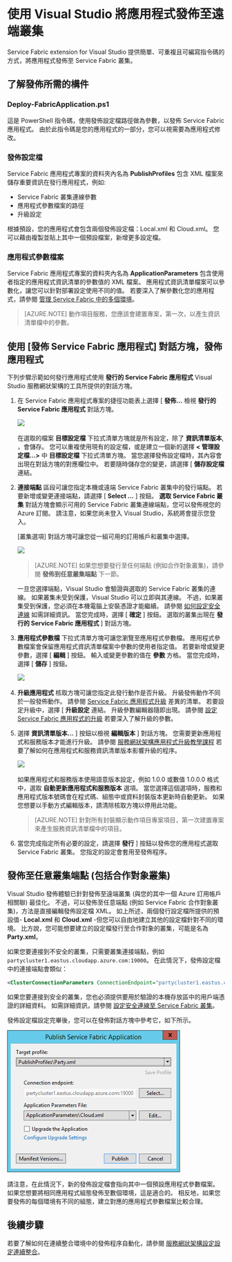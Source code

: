 <properties
    pageTitle="使用 VS 將應用程式發佈至遠端叢集 |Microsoft Azure"
    description="深入了解使用 Visual Studio 將應用程式發佈至遠端 Service Fabric 叢集所需的步驟。"
    services="service-fabric"
    documentationCenter="na"
    authors="cawams"
    manager="timlt"
    editor="" />

<tags
    ms.service="multiple"
    ms.devlang="dotnet"
    ms.topic="article"
    ms.tgt_pltfrm="na"
    ms.workload="multiple"
    ms.date="12/06/2015"
    ms.author="cawa" />

# 使用 Visual Studio 將應用程式發佈至遠端叢集

Service Fabric extension for Visual Studio 提供簡單、可重複且可編寫指令碼的方式，將應用程式發佈至 Service Fabric 叢集。

## 了解發佈所需的構件

### Deploy-FabricApplication.ps1

這是 PowerShell 指令碼，使用發佈設定檔路徑做為參數，以發佈 Service Fabric 應用程式。 由於此指令碼是您的應用程式的一部分，您可以視需要為應用程式修改。

### 發佈設定檔

Service Fabric 應用程式專案的資料夾內名為 **PublishProfiles** 包含 XML 檔案來儲存重要資訊在發行應用程式，例如:
- Service Fabric 叢集連線參數
- 應用程式參數檔案的路徑
- 升級設定

根據預設，您的應用程式會包含兩個發佈設定檔：Local.xml 和 Cloud.xml。 您可以藉由複製並貼上其中一個預設檔案，新增更多設定檔。

### 應用程式參數檔案

Service Fabric 應用程式專案的資料夾內名為 **ApplicationParameters** 包含使用者指定的應用程式資訊清單的參數值的 XML 檔案。 應用程式資訊清單檔案可以參數化，讓您可以針對部署設定使用不同的值。 若要深入了解參數化您的應用程式，請參閱 [管理 Service Fabric 中的多個環境](service-fabric-manage-multiple-environment-app-configuration.md)。

>[AZURE.NOTE] 動作項目服務，您應該會建置專案，第一次，以產生資訊清單檔中的參數。

## 使用 [發佈 Service Fabric 應用程式] 對話方塊，發佈應用程式

下列步驟示範如何發行應用程式使用 **發行的 Service Fabric 應用程式** Visual Studio 服務網狀架構的工具所提供的對話方塊。

1. 在 Service Fabric 應用程式專案的捷徑功能表上選擇 [ **發佈...** 檢視 **發行的 Service Fabric 應用程式** 對話方塊。

    ![][0]

    在選取的檔案 **目標設定檔** 下拉式清單方塊就是所有設定，除了 **資訊清單版本**, ，會儲存。 您可以重複使用現有的設定檔，或是建立一個新的選擇 **< 管理設定檔...>** 中 **目標設定檔** 下拉式清單方塊。 當您選擇發佈設定檔時，其內容會出現在對話方塊的對應欄位中。 若要隨時儲存您的變更，請選擇 [ **儲存設定檔** 連結。    

2.  **連接端點** 區段可讓您指定本機或遠端 Service Fabric 叢集中的發行端點。 若要新增或變更連接端點，請選擇 [ **Select …** ] 按鈕。  **選取 Service Fabric 叢集** 對話方塊會顯示可用的 Service Fabric 叢集連線端點，您可以發佈視您的 Azure 訂閱。 請注意，如果您尚未登入 Visual Studio，系統將會提示您登入。

    [叢集選項] 對話方塊可讓您從一組可用的訂用帳戶和叢集中選擇。

    ![][1]

    >[AZURE.NOTE] 如果您想要發行至任何端點 (例如合作對象叢集)，請參閱 **發佈到任意叢集端點** 下一節。

    一旦您選擇端點，Visual Studio 會驗證與選取的 Service Fabric 叢集的連線。 如果叢集未受到保護，Visual Studio 可以立即與其連線。 不過，如果叢集受到保護，您必須在本機電腦上安裝憑證才能繼續。 請參閱 [如何設定安全連線](service-fabric-visualstudio-configure-secure-connections.md) 如需詳細資訊。 當您完成時，選擇 [ **確定** ] 按鈕。 選取的叢集出現在 **發行的 Service Fabric 應用程式** ] 對話方塊。

3.  **應用程式參數檔** 下拉式清單方塊可讓您瀏覽至應用程式參數檔。 應用程式參數檔案會保留應用程式資訊清單檔案中參數的使用者指定值。 若要新增或變更參數，選擇 [ **編輯** ] 按鈕。 輸入或變更參數的值在 **參數** 方格。 當您完成時，選擇 [ **儲存** ] 按鈕。

    ![][2]

4.  **升級應用程式** 核取方塊可讓您指定此發行動作是否升級。 升級發佈動作不同於一般發佈動作。 請參閱 [Service Fabric 應用程式升級](service-fabric-application-upgrade.md) 差異的清單。 若要設定升級中，選擇 [ **升級設定** 連結。 升級參數編輯器隨即出現。 請參閱 [設定 Service Fabric 應用程式的升級](service-fabric-visualstudio-configure-upgrade.md) 若要深入了解升級的參數。

5. 選擇 **資訊清單版本...** ] 按鈕以檢視 **編輯版本** ] 對話方塊。 您需要更新應用程式和服務版本才能進行升級。 請參閱 [服務網狀架構應用程式升級教學課程](service-fabric-application-upgrade-tutorial.md) 若要了解如何在應用程式和服務資訊清單版本影響升級的程序。

    ![][3]

    如果應用程式和服務版本使用語意版本設定，例如 1.0.0 或數值 1.0.0.0 格式中，選取 **自動更新應用程式和服務版本** 選項。 當您選擇這個選項時，服務和應用程式版本號碼會在程式碼、組態中或資料封裝版本更新時自動更新。 如果您想要以手動方式編輯版本，請清除核取方塊以停用此功能。

    >[AZURE.NOTE] 針對所有封裝顯示動作項目專案項目，第一次建置專案來產生服務資訊清單檔中的項目。

6. 當您完成指定所有必要的設定，請選擇 **發行** ] 按鈕以發佈您的應用程式選取 Service Fabric 叢集。 您指定的設定會套用至發佈程序。

## 發佈至任意叢集端點 (包括合作對象叢集)

Visual Studio 發佈體驗已針對發佈至遠端叢集 (與您的其中一個 Azure 訂用帳戶相關聯) 最佳化。 不過，可以發佈至任意端點 (例如 Service Fabric 合作對象叢集)，方法是直接編輯發佈設定檔 XML。 如上所述，兩個發行設定檔所提供的預設值- **Local.xml** 和 **Cloud.xml** -但您可以自由地建立其他的設定檔針對不同的環境。 比方說，您可能想要建立的設定檔發行至合作對象的叢集，可能是名為 **Party.xml**。

如果您要連接到不安全的叢集，只需要叢集連接端點，例如 `partycluster1.eastus.cloudapp.azure.com:19000`。 在此情況下，發佈設定檔中的連接端點會類似：

```XML
<ClusterConnectionParameters ConnectionEndpoint="partycluster1.eastus.cloudapp.azure.com:19000" />
```

  如果您要連接到安全的叢集，您也必須提供要用於驗證的本機存放區中的用戶端憑證的詳細資料。 如需詳細資訊，請參閱 [設定安全連線至 Service Fabric 叢集](service-fabric-visualstudio-configure-secure-connections.md)。

  發佈設定檔設定完畢後，您可以在發佈對話方塊中參考它，如下所示。

  ![發佈對話方塊中的新發佈設定檔][4]

  請注意，在此情況下，新的發佈設定檔會指向其中一個預設應用程式參數檔案。 如果您想要將相同應用程式組態發佈至數個環境，這是適合的。 相反地，如果您要發佈的每個環境有不同的組態，建立對應的應用程式參數檔案比較合理。

## 後續步驟

若要了解如何在連續整合環境中的發佈程序自動化，請參閱 [服務網狀架構設定設定連續整合](service-fabric-set-up-continuous-integration.md)。


[0]: ./media/service-fabric-publish-app-remote-cluster/PublishDialog.png
[1]: ./media/service-fabric-publish-app-remote-cluster/SelectCluster.png
[2]: ./media/service-fabric-publish-app-remote-cluster/EditParams.png
[3]: ./media/service-fabric-publish-app-remote-cluster/EditVersions.png
[4]: ./media/service-fabric-publish-app-remote-cluster/publish-to-party-cluster.png

